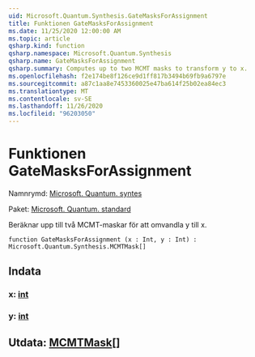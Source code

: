 ```yaml
---
uid: Microsoft.Quantum.Synthesis.GateMasksForAssignment
title: Funktionen GateMasksForAssignment
ms.date: 11/25/2020 12:00:00 AM
ms.topic: article
qsharp.kind: function
qsharp.namespace: Microsoft.Quantum.Synthesis
qsharp.name: GateMasksForAssignment
qsharp.summary: Computes up to two MCMT masks to transform y to x.
ms.openlocfilehash: f2e174be8f126ce9d1ff817b3494b69fb9a6797e
ms.sourcegitcommit: a87c1aa8e7453360025e47ba614f25b02ea84ec3
ms.translationtype: MT
ms.contentlocale: sv-SE
ms.lasthandoff: 11/26/2020
ms.locfileid: "96203050"
---
```

# <a name="gatemasksforassignment-function"></a>Funktionen GateMasksForAssignment

Namnrymd: [Microsoft. Quantum. syntes](xref:Microsoft.Quantum.Synthesis)

Paket: [Microsoft. Quantum. standard](https://nuget.org/packages/Microsoft.Quantum.Standard)


Beräknar upp till två MCMT-maskar för att omvandla y till x.

```qsharp
function GateMasksForAssignment (x : Int, y : Int) : Microsoft.Quantum.Synthesis.MCMTMask[]
```


## <a name="input"></a>Indata

### <a name="x--int"></a>x: [int](xref:microsoft.quantum.lang-ref.int)




### <a name="y--int"></a>y: [int](xref:microsoft.quantum.lang-ref.int)





## <a name="output--mcmtmask"></a>Utdata: [MCMTMask](xref:Microsoft.Quantum.Synthesis.MCMTMask)[]

